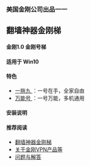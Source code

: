 ### 美国金刚公司出品一一
## 翻墙神器金刚梯
#### 金刚1.0 金刚号梯
#### 适用于 Win10

#### 特色
  - [ 一拖九 ](https://a2zitpro.github.io/web/一拖九)：一号在手，全家自由
  - [ 万能号 ](https://a2zitpro.github.io/web/万能金刚号)：一号万能，多机通用
 
#### 安装说明
    



#### 推荐阅读
- [翻墙神器金刚梯](https://a2zitpro.github.io/web/dlb)
- [关于金刚VPN产品等](https://a2zitpro.github.io/web/列表-关于金刚VPN产品等)
- [问题与解答](https://a2zitpro.github.io/web/列表-问题与解答)


